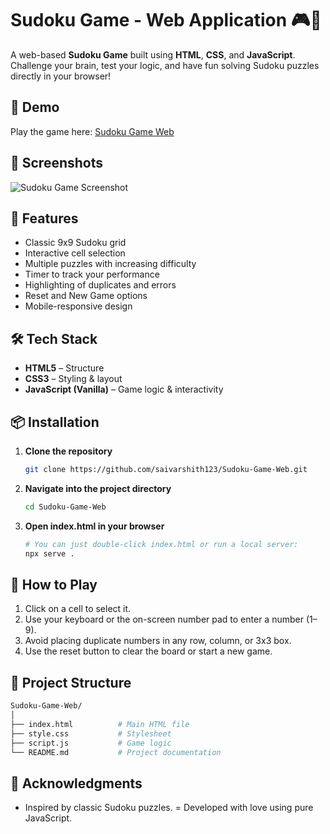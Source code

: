 # Sudoku Game - Web Application 🎮🧠

A web-based **Sudoku Game** built using **HTML**, **CSS**, and **JavaScript**. Challenge your brain, test your logic, and have fun solving Sudoku puzzles directly in your browser!

## 🚀 Demo

Play the game here: [Sudoku Game Web](https://saivarshith123.github.io/Sudoku-Game-Web/)

## 📸 Screenshots

![Sudoku Game Screenshot](https://raw.githubusercontent.com/saivarshith123/Sudoku-Game-Web/main/screenshot.png)

## 🧩 Features

- Classic 9x9 Sudoku grid
- Interactive cell selection
- Multiple puzzles with increasing difficulty
- Timer to track your performance
- Highlighting of duplicates and errors
- Reset and New Game options
- Mobile-responsive design

## 🛠️ Tech Stack

- **HTML5** – Structure
- **CSS3** – Styling & layout
- **JavaScript (Vanilla)** – Game logic & interactivity

## 📦 Installation

1. **Clone the repository**
   
   ```bash
   git clone https://github.com/saivarshith123/Sudoku-Game-Web.git
   ```
3. **Navigate into the project directory**
   
   ```bash
   cd Sudoku-Game-Web
   ```
5. **Open index.html in your browser**
   
   ```bash
   # You can just double-click index.html or run a local server:
   npx serve .
   ```

## 🔄 How to Play

1. Click on a cell to select it.
2. Use your keyboard or the on-screen number pad to enter a number (1–9).
3. Avoid placing duplicate numbers in any row, column, or 3x3 box.
4. Use the reset button to clear the board or start a new game.

## 📁 Project Structure

```bash
Sudoku-Game-Web/
│
├── index.html          # Main HTML file
├── style.css           # Stylesheet
├── script.js           # Game logic
└── README.md           # Project documentation
```

## 🙌 Acknowledgments

- Inspired by classic Sudoku puzzles.
= Developed with love using pure JavaScript.
